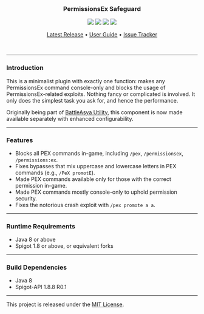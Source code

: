 <br>
<h3 align="center">PermissionsEx Safeguard</h3>
<p align="center">
    <img src="https://img.shields.io/badge/Version-1.0.0-green"> <img src="https://img.shields.io/badge/Spigot-1.8+-lightgrey"> <img src="https://img.shields.io/badge/License-MIT-blue"> <img src="https://img.shields.io/badge/Language-Java-yellow">
</p>

<p align="center">
    <a href="https://github.com/denniemok/pex-block/releases">Latest Release</a> •
    <a href="https://github.com/denniemok/pex-block/wiki">User Guide</a> •
    <a href="https://github.com/denniemok/pex-block/issues">Issue Tracker</a>
</p>
<br>

<hr>

### Introduction
This is a minimalist plugin with exactly one function: makes any PermissionsEx command console-only and blocks the usage of PermissionsEx-related exploits. Nothing fancy or complicated is involved. It only does the simplest task you ask for, and hence the performance.

Originally being part of [BattleAsya Utility](https://github.com/denniemok/battleasya-utility), this component is now made available separately with enhanced configurability.

<hr>

### Features
- Blocks all PEX commands in-game, including `/pex`, `/permissionsex`, `/permissions:ex`.
- Fixes bypasses that mix uppercase and lowercase letters in PEX commands (e.g., `/PeX promotE`).
- Made PEX commands available only for those with the correct permission in-game.
- Made PEX commands mostly console-only to uphold permission security.
- Fixes the notorious crash exploit with `/pex promote a a`.

<hr>

### Runtime Requirements
- Java 8 or above
- Spigot 1.8 or above, or equivalent forks

<hr>

### Build Dependencies
- Java 8
- Spigot-API 1.8.8 R0.1

<hr>

This project is released under the [MIT License](https://opensource.org/license/mit/).
